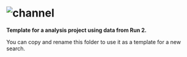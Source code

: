 # ![channel](feynman_diagram.svg)

**Template for a analysis project using data from Run 2.**

You can copy and rename this folder to use it as a template for a new search.
